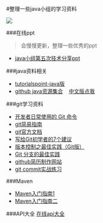 #整理一些java小组的学习资料

![](img/java-group-banner.jpg)

###在线ppt
>会慢慢更新，整理一些优秀的ppt

* [java小组第五次技术分享ppt](http://adolphlwq.github.io/javagroup/)

###java资料相关
* [tutorialspoint-java版](http://www.tutorialspoint.com/java/index.htm)
* [github java资源集合](https://github.com/akullpp/awesome-java)&nbsp;&nbsp;&nbsp;&nbsp;[中文版点我](http://top.jobbole.com/15689/)

###git学习资料
* [开发者日常使用的 Git 命令](http://blog.jobbole.com/54184/)
* [git简易指南](http://rogerdudler.github.io/git-guide/index.zh.html)
* [git官方文档](http://git-scm.com/book/zh/v1)
* [写给Git初学者的7个建议](http://blog.jobbole.com/50603/)
* [版本控制之最佳实践（Git版）](http://blog.csdn.net/happydeer/article/details/17679369)
* [Git 分支的最佳实践](http://jiongks.name/blog/a-successful-git-branching-model/?utm_source=tuicool)
* [github简历制作网站](http://resume.github.io/)
* [git commit实战练习](http://sundeepgupta.ca/writing-great-git-commit-messages/)

###Maven
* [Maven入门指南1](http://ifeve.com/maven-1/)
* [Maven入门指南二](http://ifeve.com/maven-2/)

###API大全
[在线api大全](http://resume.github.io/)

